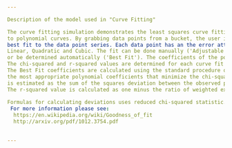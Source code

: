 ```yaml
---

Description of the model used in "Curve Fitting"

The curve fitting simulation demonstrates the least squares curve fitting approach
to polynomial curves. By grabbing data points from a bucket, the user is invited to find the
best fit to the data point series. Each data point has an the error attached to it. The user can manipulate the error (uncertainty) of each data point by changing the position of the error bars. The simulation allows for the curve fitting of three types of polynomials: 
Linear, Quadratic and Cubic. The fit can be done manually ('Adjustable Fit') by manipulating a sets of sliders 
or be determined automatically ('Best Fit'). The coefficients of the polynomial can be displayed by clicking on the equation accordion box.
The chi-squared and r-squared values are determined for each curve fit and displayed with a barometer style scale. 
The Best Fit coefficients are calculated using the standard procedure of weighted least square regression where one finds
the most appropriate polynomial coefficients that minimize the chi-squared value. The chi squared
is estimated as the sum of the squares deviation between the observed point and the functional portion of the model. Each data point in the sum is weighted with a term that is inversely proportional to the square of its uncertainty.
The r-squared value is calculated as one minus the ratio of weighted explained sum of squares over the weighted residual sum of squares.
                        
Formulas for calculating deviations uses reduced chi-squared statistic.
 For more information please see:
  https://en.wikipedia.org/wiki/Goodness_of_fit
  http://arxiv.org/pdf/1012.3754.pdf
  

---
```

